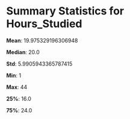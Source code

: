 # Summary Statistics for Hours_Studied

**Mean**: 19.975329196306948

**Median**: 20.0

**Std**: 5.9905943365787415

**Min**: 1

**Max**: 44

**25%**: 16.0

**75%**: 24.0

